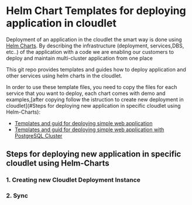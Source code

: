 # Helm Chart Templates for deploying application in cloudlet
Deployment of an application in the cloudlet the smart way is done using [Helm Charts](https://helm.sh/docs/topics/charts/).
By describing the infrastructure (deployment, services,DBS, etc..) of the application with a code we are enabling our customers to deploy and maintain multi-cluster application from one place

This git repo provides templates and guides how to deploy application and other services using helm charts in the cloudlet.

In order to use these template files, you need to copy the files for each service that you want to deploy, each chart comes with demo and examples,[after copying follow the istruction to create new deployment in cloudlet](#Steps for deploying new application in specific cloudlet using Helm-Charts):
* [Templates and guid for deploying simple web application](https://github.com/yakirnadav/CloudletTemplates/tree/master/charts/webapp)
* [Templates and guid for deploying simple web application with PostgreSQL Cluster](https://github.com/yakirnadav/CloudletTemplates/tree/master/charts/PostgreSQL%20Cluster)


## Steps for deploying new application in specific cloudlet using Helm-Charts
### 1. Creating new Cloudlet Deployment Instance 
### 2. Sync 